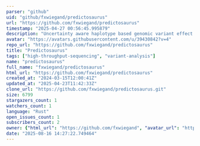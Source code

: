 ```yaml
---
parser: "github"
uid: "github/fxwiegand/predictosaurus"
url: "https://github.com/fxwiegand/predictosaurus"
timestamp: "2025-04-27 00:56:45.995879"
description: "Uncertainty aware haplotype based genomic variant effect prediction"
avatar: "https://avatars.githubusercontent.com/u/39430842?v=4"
repo_url: "https://github.com/fxwiegand/predictosaurus"
title: "Predictosaurus"
tags: ["high-throughput-sequencing", "variant-analysis"]
name: "predictosaurus"
full_name: "fxwiegand/predictosaurus"
html_url: "https://github.com/fxwiegand/predictosaurus"
created_at: "2024-03-15T12:00:41Z"
updated_at: "2025-04-23T11:42:33Z"
clone_url: "https://github.com/fxwiegand/predictosaurus.git"
size: 6799
stargazers_count: 1
watchers_count: 1
language: "Rust"
open_issues_count: 1
subscribers_count: 2
owner: {"html_url": "https://github.com/fxwiegand", "avatar_url": "https://avatars.githubusercontent.com/u/39430842?v=4", "login": "fxwiegand", "type": "User"}
date: "2025-08-16 14:27:22.749464"
---
```

